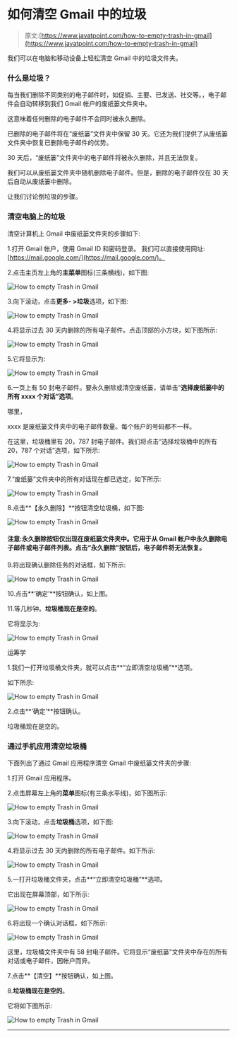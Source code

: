 # 如何清空 Gmail 中的垃圾

> 原文:[https://www.javatpoint.com/how-to-empty-trash-in-gmail](https://www.javatpoint.com/how-to-empty-trash-in-gmail)

我们可以在电脑和移动设备上轻松清空 Gmail 中的垃圾文件夹。

### 什么是垃圾？

每当我们删除不同类别的电子邮件时，如促销、主要、已发送、社交等。，电子邮件会自动转移到我们 Gmail 帐户的废纸篓文件夹中。

这意味着任何删除的电子邮件不会同时被永久删除。

已删除的电子邮件将在“废纸篓”文件夹中保留 30 天。它还为我们提供了从废纸篓文件夹中恢复已删除电子邮件的优势。

30 天后，“废纸篓”文件夹中的电子邮件将被永久删除，并且无法恢复。

我们可以从废纸篓文件夹中随机删除电子邮件。但是，删除的电子邮件仅在 30 天后自动从废纸篓中删除。

让我们讨论倒垃圾的步骤。

### 清空电脑上的垃圾

清空计算机上 Gmail 中废纸篓文件夹的步骤如下:

1.打开 Gmail 帐户，使用 Gmail ID 和密码登录。
我们可以直接使用网址:[https://mail.google.com/](https://mail.google.com/)。

2.点击主页左上角的**主菜单**图标(三条横线)，如下图:

![How to empty Trash in Gmail](../Images/80d239c1cf6f954c8c5bff83a5ae68c8.png)

3.向下滚动，点击**更多- >垃圾**选项，如下图:

![How to empty Trash in Gmail](../Images/4c9d174707723b4bb336830bb7fd81c4.png)

4.将显示过去 30 天内删除的所有电子邮件。点击顶部的小方块，如下图所示:

![How to empty Trash in Gmail](../Images/af5d1877a8332331326c6043955af02b.png)

5.它将显示为:

![How to empty Trash in Gmail](../Images/794a340d82c3d23d7770ad56038f0f14.png)

6.一页上有 50 封电子邮件。要永久删除或清空废纸篓，请单击“**选择废纸篓中的所有 xxxx 个对话”选项**。

哪里，

xxxx 是废纸篓文件夹中的电子邮件数量。每个账户的号码都不一样。

在这里，垃圾桶里有 20，787 封电子邮件。我们将点击“选择垃圾桶中的所有 20，787 个对话”选项，如下所示:

![How to empty Trash in Gmail](../Images/e5339d12e8e19b2cd841402ea632db86.png)

7.“废纸篓”文件夹中的所有对话现在都已选定，如下所示:

![How to empty Trash in Gmail](../Images/c76cae1c98f3edfd5c5b0f4b3ddeed3e.png)

8.点击**【永久删除】**按钮清空垃圾桶，如下图:

![How to empty Trash in Gmail](../Images/c21e43c2ef2ad8ae55e43e8b5b309f85.png)

#### 注意:永久删除按钮仅出现在废纸篓文件夹中。它用于从 Gmail 帐户中永久删除电子邮件或电子邮件列表。点击“永久删除”按钮后，电子邮件将无法恢复。

9.将出现确认删除任务的对话框，如下所示:

![How to empty Trash in Gmail](../Images/2d8b0cf5c02dffae13de0a76098430eb.png)

10.点击**‘确定’**按钮确认，如上图。

11.等几秒钟。**垃圾桶现在是空的**。

它将显示为:

![How to empty Trash in Gmail](../Images/bc50975921c8c74d18b6fc64b8bdec4d.png)

运筹学

1.我们一打开垃圾桶文件夹，就可以点击**“立即清空垃圾桶”**选项。

如下所示:

![How to empty Trash in Gmail](../Images/8d70ad02c7dd65162a00a31734ef6bd9.png)

2.点击**‘确定’**按钮确认。

垃圾桶现在是空的。

### 通过手机应用清空垃圾桶

下面列出了通过 Gmail 应用程序清空 Gmail 中废纸篓文件夹的步骤:

1.打开 Gmail 应用程序。

2.点击屏幕左上角的**菜单**图标(有三条水平线)，如下图所示:

![How to empty Trash in Gmail](../Images/428d7055afa8585f2030fd43f24f6f69.png)

3.向下滚动，点击**垃圾桶**选项，如下图:

![How to empty Trash in Gmail](../Images/b0d91a216ecd09ec5ce0149ca93f29f0.png)

4.将显示过去 30 天内删除的所有电子邮件。如下所示:

![How to empty Trash in Gmail](../Images/20da0eef197c0c41ce4cad81ec5d7223.png)

5.一打开垃圾桶文件夹，点击**“立即清空垃圾桶”**选项。

它出现在屏幕顶部，如下所示:

![How to empty Trash in Gmail](../Images/5500f3b6ba0342567bc56db21793a9bb.png)

6.将出现一个确认对话框，如下所示:

![How to empty Trash in Gmail](../Images/1851939c0b69c19f301b40dfd3b493b6.png)

这里，垃圾桶文件夹中有 58 封电子邮件。它将显示“废纸篓”文件夹中存在的所有对话或电子邮件，因帐户而异。

7.点击**【清空】**按钮确认，如上图。

8.**垃圾桶现在是空的**。

它将如下图所示:

![How to empty Trash in Gmail](../Images/8301aaa265f79f41feea496a43ca1d5d.png)

* * *